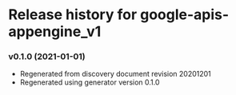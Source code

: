 # Release history for google-apis-appengine_v1

### v0.1.0 (2021-01-01)

* Regenerated from discovery document revision 20201201
* Regenerated using generator version 0.1.0


